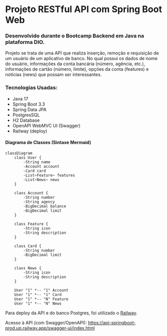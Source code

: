 # Projeto RESTful API com Spring Boot Web
### Desenvolvido durante o Bootcamp Backend em Java na plataforma DIO.

Projeto se trata de uma API que realiza inserção, remoção e requisição de um usuário de um aplicativo de banco.
No qual possui os dados de nome do usuário, informações da conta bancária (número, agência, etc.), 
informações de cartão (número, limite), opções da conta (features) e notícias (news) que possam ser interessantes.

### Tecnologias Usadas:
- Java 17
- Spring Boot 3.3
- Spring Data JPA
- PostgresSQL 
- H2 Database
- OpenAPI WebMVC UI (Swagger)
- Railway (deploy)

#### Diagrama de Classes (Sintaxe Mermaid)

```mermaid
classDiagram
    class User {
        -String name
        -Account account
        -Card card
        -List~Feature~ features
        -List~News~ news
    }
    
    class Account {
        -String number
        -String agency
        -BigDecimal balance
        -BigDecimal limit
    }
    
    class Feature {
        -String icon
        -String description
    }
    
    class Card {
        -String number
        -BigDecimal limit
    }
    
    class News {
        -String icon
        -String description
    }
    
    User "1" *-- "1" Account
    User "1" *-- "1" Card
    User "1" *-- "N" Feature
    User "1" *-- "N" News
```

Para deploy da API e do banco Postgres, foi utilizado o [Railway](https://railway.app/).

Acesso à API (com Swagger/OpenAPI):
https://api-springboot-prod.up.railway.app/swagger-ui/index.html
